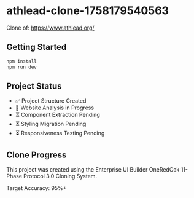 # athlead-clone-1758179540563

Clone of: https://www.athlead.org/

## Getting Started

```bash
npm install
npm run dev
```

## Project Status
- ✅ Project Structure Created
- 🔄 Website Analysis in Progress
- ⏳ Component Extraction Pending
- ⏳ Styling Migration Pending
- ⏳ Responsiveness Testing Pending

## Clone Progress
This project was created using the Enterprise UI Builder OneRedOak 11-Phase Protocol 3.0 Cloning System.

Target Accuracy: 95%+

